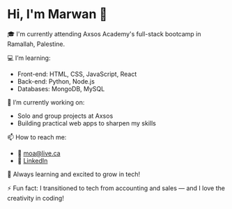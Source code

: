 # Hi, I'm Marwan 👋

🎓 I'm currently attending Axsos Academy's full-stack bootcamp in Ramallah, Palestine.

💻 I’m learning:
- Front-end: HTML, CSS, JavaScript, React
- Back-end: Python, Node.js
- Databases: MongoDB, MySQL

🌱 I’m currently working on:
- Solo and group projects at Axsos
- Building practical web apps to sharpen my skills

📫 How to reach me:
- 📧 moa@live.ca
- 💼 [LinkedIn](https://www.linkedin.com/in/mrmramer)

🌱 Always learning and excited to grow in tech!

⚡ Fun fact: I transitioned to tech from accounting and sales — and I love the creativity in coding!
